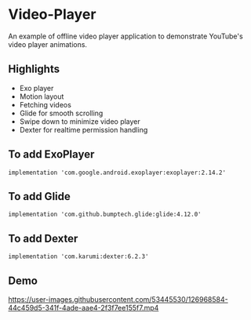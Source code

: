 # Video-Player
An example of offline video player application to demonstrate YouTube's video player animations.

## Highlights
* Exo player
* Motion layout
* Fetching videos
* Glide for smooth scrolling
* Swipe down to minimize video player
* Dexter for realtime permission handling

## To add ExoPlayer

```
implementation 'com.google.android.exoplayer:exoplayer:2.14.2'
```

## To add Glide

```
implementation 'com.github.bumptech.glide:glide:4.12.0'
```

## To add Dexter

```
implementation 'com.karumi:dexter:6.2.3'
```

## Demo

https://user-images.githubusercontent.com/53445530/126968584-44c459d5-341f-4ade-aae4-2f3f7ee155f7.mp4



